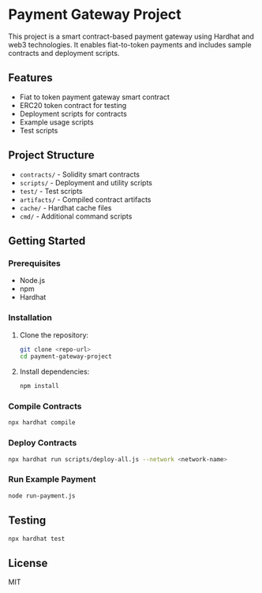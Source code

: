 
# Payment Gateway Project

This project is a smart contract-based payment gateway using Hardhat and web3 technologies. It enables fiat-to-token payments and includes sample contracts and deployment scripts.

## Features
- Fiat to token payment gateway smart contract
- ERC20 token contract for testing
- Deployment scripts for contracts
- Example usage scripts
- Test scripts

## Project Structure
- `contracts/` - Solidity smart contracts
- `scripts/` - Deployment and utility scripts
- `test/` - Test scripts
- `artifacts/` - Compiled contract artifacts
- `cache/` - Hardhat cache files
- `cmd/` - Additional command scripts

## Getting Started

### Prerequisites
- Node.js
- npm
- Hardhat

### Installation
1. Clone the repository:
	```sh
	git clone <repo-url>
	cd payment-gateway-project
	```
2. Install dependencies:
	```sh
	npm install
	```

### Compile Contracts
```sh
npx hardhat compile
```

### Deploy Contracts
```sh
npx hardhat run scripts/deploy-all.js --network <network-name>
```

### Run Example Payment
```sh
node run-payment.js
```

## Testing
```sh
npx hardhat test
```

## License
MIT

